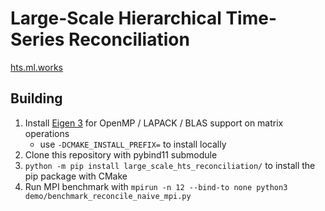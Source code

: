 # Large-Scale Hierarchical Time-Series Reconciliation

[hts.ml.works](http://hts.ml.works)


## Building

1. Install [Eigen 3](https://eigen.tuxfamily.org/index.php?title=Main_Page) for OpenMP / LAPACK / BLAS support on matrix operations
   * use `-DCMAKE_INSTALL_PREFIX=` to install locally
2. Clone this repository with pybind11 submodule
3. `python -m pip install large_scale_hts_reconciliation/` to install the pip package with CMake
4. Run MPI benchmark with `mpirun -n 12 --bind-to none python3 demo/benchmark_reconcile_naive_mpi.py`